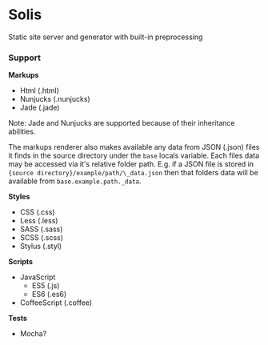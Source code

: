 # Solis

Static site server and generator with built-in preprocessing

### Support

**Markups**

- Html (.html)
- Nunjucks (.nunjucks)
- Jade (.jade)

Note: Jade and Nunjucks are supported because of their inheritance abilities.

The markups renderer also makes available any data from JSON (.json) files it finds in the source directory under the `base` locals variable. Each files data may be accessed via it's relative folder path. E.g. if a JSON file is stored in `{source directory}/example/path/\_data.json` then that folders data will be available from `base.example.path._data`.

**Styles**

- CSS (.css)
- Less (.less)
- SASS (.sass)
- SCSS (.scss)
- Stylus (.styl)

**Scripts**

- JavaScript
  - ES5 (.js)
  - ES6 (.es6)
- CoffeeScript (.coffee)

**Tests**

- Mocha?
